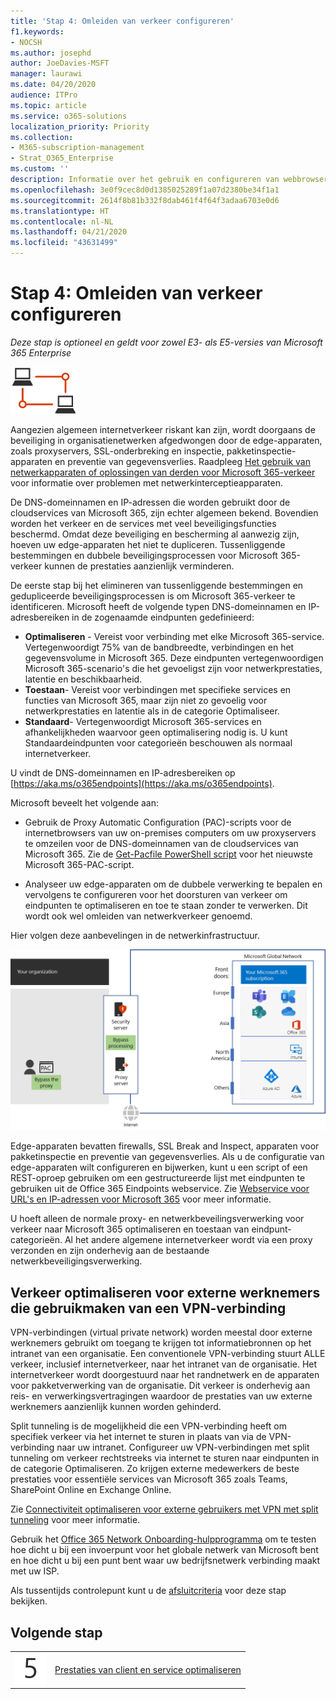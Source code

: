 ```yaml
---
title: 'Stap 4: Omleiden van verkeer configureren'
f1.keywords:
- NOCSH
ms.author: josephd
author: JoeDavies-MSFT
manager: laurawi
ms.date: 04/20/2020
audience: ITPro
ms.topic: article
ms.service: o365-solutions
localization_priority: Priority
ms.collection:
- M365-subscription-management
- Strat_O365_Enterprise
ms.custom: ''
description: Informatie over het gebruik en configureren van webbrowsers en edge-apparaten voor het omleiden van verkeer naar vertrouwde Microsoft 365-locaties.
ms.openlocfilehash: 3e0f9cec8d0d1385025289f1a07d2380be34f1a1
ms.sourcegitcommit: 2614f8b81b332f8dab461f4f64f3adaa6703e0d6
ms.translationtype: HT
ms.contentlocale: nl-NL
ms.lasthandoff: 04/21/2020
ms.locfileid: "43631499"
---
```

# <a name="step-4-configure-traffic-bypass"></a>Stap 4: Omleiden van verkeer configureren

*Deze stap is optioneel en geldt voor zowel E3- als E5-versies van Microsoft 365 Enterprise*

![Fase 1- Netwerken](../media/deploy-foundation-infrastructure/networking_icon-small.png)

Aangezien algemeen internetverkeer riskant kan zijn, wordt doorgaans de beveiliging in organisatienetwerken afgedwongen door de edge-apparaten, zoals proxyservers, SSL-onderbreking en inspectie, pakketinspectie-apparaten en preventie van gegevensverlies. Raadpleeg [Het gebruik van netwerkapparaten of oplossingen van derden voor Microsoft 365-verkeer](https://support.microsoft.com/help/2690045/using-third-party-network-devices-or-solutions-with-office-365) voor informatie over problemen met netwerkinterceptieapparaten.

De DNS-domeinnamen en IP-adressen die worden gebruikt door de cloudservices van Microsoft 365, zijn echter algemeen bekend. Bovendien worden het verkeer en de services met veel beveiligingsfuncties beschermd. Omdat deze beveiliging en bescherming al aanwezig zijn, hoeven uw edge-apparaten het niet te dupliceren. Tussenliggende bestemmingen en dubbele beveiligingsprocessen voor Microsoft 365-verkeer kunnen de prestaties aanzienlijk verminderen.

De eerste stap bij het elimineren van tussenliggende bestemmingen en gedupliceerde beveiligingsprocessen is om Microsoft 365-verkeer te identificeren. Microsoft heeft de volgende typen DNS-domeinnamen en IP-adresbereiken in de zogenaamde eindpunten gedefinieerd:

- **Optimaliseren** - Vereist voor verbinding met elke Microsoft 365-service. Vertegenwoordigt 75% van de bandbreedte, verbindingen en het gegevensvolume in Microsoft 365. Deze eindpunten vertegenwoordigen Microsoft 365-scenario's die het gevoeligst zijn voor netwerkprestaties, latentie en beschikbaarheid.
- **Toestaan**- Vereist voor verbindingen met specifieke services en functies van Microsoft 365, maar zijn niet zo gevoelig voor netwerkprestaties en latentie als in de categorie Optimaliseer.
 - **Standaard**- Vertegenwoordigt Microsoft 365-services en afhankelijkheden waarvoor geen optimalisering nodig is. U kunt Standaardeindpunten voor categorieën beschouwen als normaal internetverkeer.

U vindt de DNS-domeinnamen en IP-adresbereiken op [https://aka.ms/o365endpoints](https://aka.ms/o365endpoints).

Microsoft beveelt het volgende aan:

- Gebruik de Proxy Automatic Configuration (PAC)-scripts voor de internetbrowsers van uw on-premises computers om uw proxyservers te omzeilen voor de DNS-domeinnamen van de cloudservices van Microsoft 365. Zie de [Get-Pacfile PowerShell script](https://docs.microsoft.com/office365/enterprise/managing-office-365-endpoints#use-a-pac-file-for-direct-routing-of-vital-office-365-traffic) voor het nieuwste Microsoft 365-PAC-script.

- Analyseer uw edge-apparaten om de dubbele verwerking te bepalen en vervolgens te configureren voor het doorsturen van verkeer om eindpunten te optimaliseren en toe te staan zonder te verwerken. Dit wordt ook wel omleiden van netwerkverkeer genoemd. 

Hier volgen deze aanbevelingen in de netwerkinfrastructuur.

![Opmerkingen voor het optimaliseren van on-premises verkeer](../media/networking-configure-proxies-firewalls/bypassing-edge-devices.png)

Edge-apparaten bevatten firewalls, SSL Break and Inspect, apparaten voor pakketinspectie en preventie van gegevensverlies. Als u de configuratie van edge-apparaten wilt configureren en bijwerken, kunt u een script of een REST-oproep gebruiken om een gestructureerde lijst met eindpunten te gebruiken uit de Office 365 Eindpoints webservice. Zie [Webservice voor URL's en IP-adressen voor Microsoft 365](https://docs.microsoft.com/office365/enterprise/office-365-ip-web-service) voor meer informatie.

U hoeft alleen de normale proxy- en netwerkbeveilingsverwerking voor verkeer naar Microsoft 365 optimaliseren en toestaan van eindpunt-categorieën. Al het andere algemene internetverkeer wordt via een proxy verzonden en zijn onderhevig aan de bestaande netwerkbeveiligingsverwerking.

## <a name="optimizing-traffic-for-remote-workers-that-use-vpn-connections"></a>Verkeer optimaliseren voor externe werknemers die gebruikmaken van een VPN-verbinding

VPN-verbindingen (virtual private network) worden meestal door externe werknemers gebruikt om toegang te krijgen tot informatiebronnen op het intranet van een organisatie. Een conventionele VPN-verbinding stuurt ALLE verkeer, inclusief internetverkeer, naar het intranet van de organisatie. Het internetverkeer wordt doorgestuurd naar het randnetwerk en de apparaten voor pakketverwerking van de organisatie. Dit verkeer is onderhevig aan reis- en verwerkingsvertragingen waardoor de prestaties van uw externe werknemers aanzienlijk kunnen worden gehinderd. 

Split tunneling is de mogelijkheid die een VPN-verbinding heeft om specifiek verkeer via het internet te sturen in plaats van via de VPN-verbinding naar uw intranet. Configureer uw VPN-verbindingen met split tunneling om verkeer rechtstreeks via internet te sturen naar eindpunten in de categorie Optimaliseren. Zo krijgen externe medewerkers de beste prestaties voor essentiële services van Microsoft 365 zoals Teams, SharePoint Online en Exchange Online. 

Zie [Connectiviteit optimaliseren voor externe gebruikers met VPN met split tunneling](https://docs.microsoft.com/office365/enterprise/office-365-vpn-split-tunnel) voor meer informatie.

Gebruik het [Office 365 Network Onboarding-hulpprogramma](https://connectivity.office.com/) om te testen hoe dicht u bij een invoerpunt voor het globale netwerk van Microsoft bent en hoe dicht u bij een punt bent waar uw bedrijfsnetwerk verbinding maakt met uw ISP.

Als tussentijds controlepunt kunt u de [afsluitcriteria](networking-exit-criteria.md#crit-networking-step4) voor deze stap bekijken.

## <a name="next-step"></a>Volgende stap

|||
|:-------|:-----|
|![Stap 5](../media/stepnumbers/Step5.png)|[Prestaties van client en service optimaliseren](networking-optimize-tcp-performance.md) |



